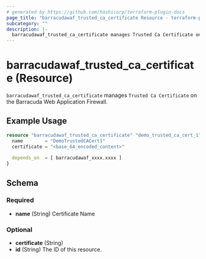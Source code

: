 ```yaml
---
# generated by https://github.com/hashicorp/terraform-plugin-docs
page_title: "barracudawaf_trusted_ca_certificate Resource - terraform-provider-barracudawaf"
subcategory: ""
description: |-
  barracudawaf_trusted_ca_certificate manages Trusted Ca Certificate on the Barracuda Web Application Firewall.
---
```


# barracudawaf_trusted_ca_certificate (Resource)

`barracudawaf_trusted_ca_certificate` manages `Trusted Ca Certificate` on the Barracuda Web Application Firewall.

## Example Usage

```terraform
resource "barracudawaf_trusted_ca_certificate" "demo_trusted_ca_cert_1" {
  name        = "DemoTrustedCACert1"
  certificate = "<base_64_encoded_content>"
  
  depends_on  = [ barracudawaf_xxxx.xxxx ]
}
```

<!-- schema generated by tfplugindocs -->
## Schema

### Required

- **name** (String) Certificate Name

### Optional

- **certificate** (String)
- **id** (String) The ID of this resource.



